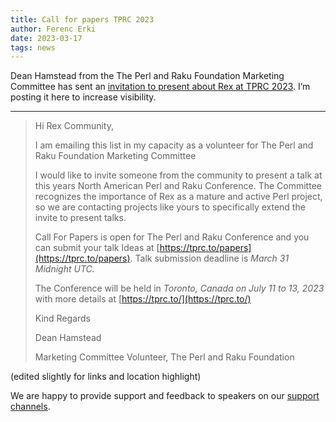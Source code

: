 ```yaml
---
title: Call for papers TPRC 2023
author: Ferenc Erki
date: 2023-03-17
tags: news
---
```


Dean Hamstead from the The Perl and Raku Foundation Marketing Committee has sent an [invitation to present about Rex at TPRC 2023](https://www.freelists.org/post/rex-users/Call-for-Papers-Talks-TPRC-2023). I’m posting it here to increase visibility.

---

> Hi Rex Community,
> 
> I am emailing this list in my capacity as a volunteer for The Perl and Raku Foundation Marketing Committee
> 
> I would like to invite someone from the community to present a talk at this years North American Perl and Raku Conference. The Committee recognizes the importance of Rex as a mature and
> active Perl project, so we are contacting projects like yours to specifically extend the invite to present talks.
> 
> Call For Papers is open for The Perl and Raku Conference and you can submit your talk Ideas at [https://tprc.to/papers](https://tprc.to/papers). Talk submission deadline is *March 31 Midnight UTC.*
> 
> The Conference will be held in *Toronto, Canada on July 11 to 13, 2023* with more details at [https://tprc.to/](https://tprc.to/)
> 
> Kind Regards
> 
> Dean Hamstead
> 
> Marketing Committee Volunteer, The Perl and Raku Foundation

(edited slightly for links and location highlight)

We are happy to provide support and feedback to speakers on our [support channels](https://www.rexify.org/support/index.html).
